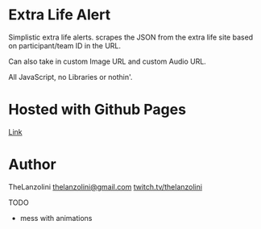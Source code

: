 # Extra Life Alert

Simplistic extra life alerts. scrapes the JSON from the extra life site based on participant/team ID in the URL.

Can also take in custom Image URL and custom Audio URL.

All JavaScript, no Libraries or nothin'.

# Hosted with Github Pages

[Link](http://lanzo.space/extralifealert)

# Author
TheLanzolini thelanzolini@gmail.com [twitch.tv/thelanzolini](http://twitch.tv/thelanzolini)

TODO
- mess with animations
